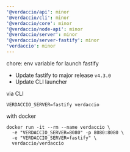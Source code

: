 ```yaml
---
'@verdaccio/api': minor
'@verdaccio/cli': minor
'@verdaccio/core': minor
'@verdaccio/node-api': minor
'@verdaccio/server': minor
'@verdaccio/server-fastify': minor
'verdaccio': minor
---
```


chore: env variable for launch fastify

- Update fastify to major release `v4.3.0`
- Update CLI launcher

via CLI

```
VERDACCIO_SERVER=fastify verdaccio
```

with docker

```
docker run -it --rm --name verdaccio \
  -e "VERDACCIO_SERVER=8080" -p 8080:8080 \
  -e "VERDACCIO_SERVER=fastify" \
  verdaccio/verdaccio
```
